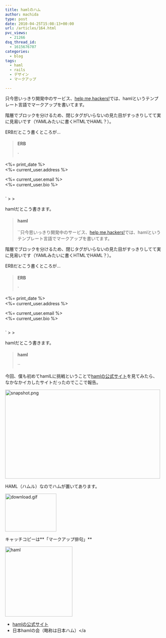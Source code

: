 ```yaml
---
title: hamlのハム
author: machida
type: post
date: 2010-04-25T15:08:13+00:00
url: /articles/164.html
pvc_views:
  - 21266
dsq_thread_id:
  - 1615676707
categories:
  - blog
tags:
  - haml
  - rails
  - デザイン
  - マークアップ

---
```

只今思いっきり開発中のサービス、[help me,hackers!][1]では、hamlというテンプレート言語でマークアップを書いてます。
  
階層でブロックを分けるため、閉じタグがいらないの見た目がすっきりしてて実に見易いです（YAMLみたいに書くHTMLでHAML？）。

ERBだとこう書くところが…

> #### ERB
> 
> `</p>
<div id="profile">
<div class="left column">
<div id="date"><%= print_date %></div>
<div id="address"><%= current_user.address %></div>
</p></div>
<div class="right column">
<div id="email"><%= current_user.email %></div>
<div id="bio"><%= current_user.bio %></div>
</p></div>
</div>
<p>`
> 
> 

hamlだとこう書きます。

> #### haml
> 
> ``只今思いっきり開発中のサービス、[help me,hackers!][1]では、hamlというテンプレート言語でマークアップを書いてます。
  
階層でブロックを分けるため、閉じタグがいらないの見た目がすっきりしてて実に見易いです（YAMLみたいに書くHTMLでHAML？）。

ERBだとこう書くところが…

> #### ERB
> 
> `</p>
<div id="profile">
<div class="left column">
<div id="date"><%= print_date %></div>
<div id="address"><%= current_user.address %></div>
</p></div>
<div class="right column">
<div id="email"><%= current_user.email %></div>
<div id="bio"><%= current_user.bio %></div>
</p></div>
</div>
<p>`
> 
> 

hamlだとこう書きます。

> #### haml
> 
>`` 

  
> 

今回、僕も初めてhamlLに挑戦ということで[hamlの公式サイト][2]を見てみたら、なかなかイカしたサイトだったのでここで報告。

<p class="center">
  <a href="http://haml-lang.com/" title="haml"><img src="http://farm5.static.flickr.com/4035/4551199850_47529ded02.jpg" width="500" height="286" alt="snapshot.png" /></a>
</p>

HAML（ハムル）なのでハムが置いてあります。

<p class="center">
  <img src="http://farm5.static.flickr.com/4008/4544623415_eec6b2ba74_o.gif" width="165" height="122" alt="download.gif" />
</p>

キャッチコピーは**「マークアップ俳句」**

<p class="center">
  <img src="http://farm1.static.flickr.com/151/4551217536_c857b200de_o.jpg" width="217" height="225" alt="haml" />
</p>

  * [hamlの公式サイト][3]
  * 日本hamlの会（略称は日本ハム）</a</li> </ul>

 [1]: http://help-me-hackers.com
 [2]: http://haml-lang.com/
 [3]: http://haml-lang.com/ "haml"